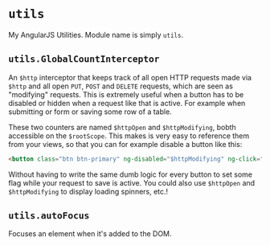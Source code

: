 # `utils`

My AngularJS Utilities. Module name is simply `utils`.

## `utils.GlobalCountInterceptor`

An `$http` interceptor that keeps track of all open HTTP requests made via `$http` and all open `PUT`, `POST` and `DELETE` requests, which are seen as "modifying" requests. This is extremely useful when a button has to be disabled or hidden when a request like that is active. For example when submitting or form or saving some row of a table.

These two counters are named `$httpOpen` and `$httpModifying`, bobth accessible on the `$rootScope`. This makes is very easy to reference them from your views, so that you can for example disable a button like this:

```html
<button class="btn btn-primary" ng-disabled="$httpModifying" ng-click="view.save()">Save</button>
```
Without having to write the same dumb logic for every button to set some flag while your request to save is active. You could also use `$httpOpen` and `$httpModifying` to display loading spinners, etc.!

## `utils.autoFocus`

Focuses an element when it's added to the DOM.
